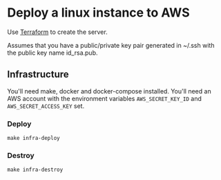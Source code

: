 # Deploy a linux instance to AWS

Use [Terraform](https://www.terraform.io/) to create the server.

Assumes that you have a public/private key pair generated in ~/.ssh with the public key name id_rsa.pub.

## Infrastructure

You'll need make, docker and docker-compose installed. You'll need an AWS account with the environment variables ```AWS_SECRET_KEY_ID``` and ```AWS_SECRET_ACCESS_KEY``` set.

### Deploy

```make infra-deploy```

### Destroy

```make infra-destroy```